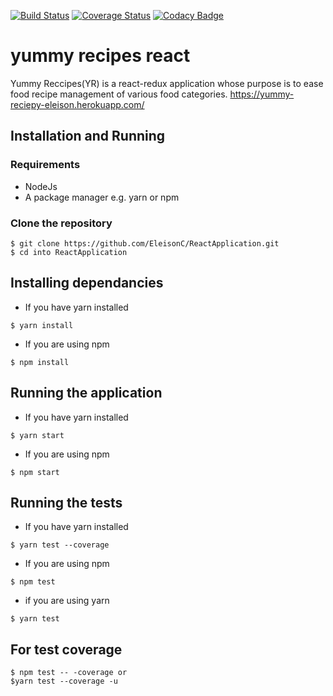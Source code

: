 [![Build Status](https://travis-ci.org/EleisonC/ReactApplication.svg?branch=develop)](https://travis-ci.org/EleisonC/ReactApplication)
[![Coverage Status](https://coveralls.io/repos/github/EleisonC/ReactApplication/badge.svg?branch=develop)](https://coveralls.io/github/EleisonC/ReactApplication?branch=develop)
[![Codacy Badge](https://api.codacy.com/project/badge/Grade/aff8400ff8ef44bab96a6be0f0ca7d0b)](https://www.codacy.com/app/EleisonC/ReactApplication?utm_source=github.com&amp;utm_medium=referral&amp;utm_content=EleisonC/ReactApplication&amp;utm_campaign=Badge_Grade)
# yummy recipes react
Yummy Reccipes(YR)  is a react-redux application whose purpose is to ease food recipe management of various food categories. https://yummy-reciepy-eleison.herokuapp.com/
## Installation and Running
### Requirements
- NodeJs 
- A package manager e.g. yarn or npm

### Clone the repository
```
$ git clone https://github.com/EleisonC/ReactApplication.git
$ cd into ReactApplication
```

## Installing dependancies

- If you have yarn installed
```
$ yarn install
```

- If you are using npm
```
$ npm install
```

## Running the application

- If you have yarn installed
```
$ yarn start
```

- If you are using npm
```
$ npm start
```

## Running the tests

- If you have yarn installed
```
$ yarn test --coverage 
```

- If you are using npm
```
$ npm test
```
- if you are using yarn
```
$ yarn test

```
## For test coverage
```
$ npm test -- -coverage or
$yarn test --coverage -u
```